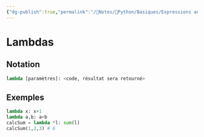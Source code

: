 ```yaml
---
{"dg-publish":true,"permalink":"/📝Notes/🐍Python/Basiques/Expressions anonymes/","tags":["Python"]}
---
```


# Lambdas
## Notation
```python
lambda [paramètres]: <code, résultat sera retourné>
```

## Exemples
```python
lambda x: x+1
lambda a,b: a+b
calcSum = lambda *l: sum(l)  
calcSum(1,2,3) # 6
```